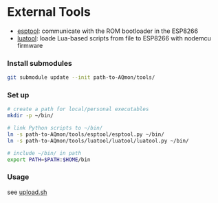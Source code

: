 # External Tools
[esptool]: https://github.com/themadinventor/esptool
[luatool]: https://github.com/4refr0nt/luatool

- [esptool][]: communicate with the ROM bootloader in the ESP8266
- [luatool][]: loade Lua-based scripts from file to ESP8266 with nodemcu firmware

### Install submodules
```bash
git submodule update --init path-to-AQmon/tools/
```

### Set up
```bash
# create a path for local/personal executables
mkdir -p ~/bin/

# link Python scripts to ~/bin/
ln -s path-to-AQmon/tools/esptool/esptool.py ~/bin/
ln -s path-to-AQmon/tools/luatool/luatool/luatool.py ~/bin/

# include ~/bin/ in path
export PATH=$PATH:$HOME/bin
```

### Usage
[upload.sh]: https://github.com/avaldebe/AQmon/blob/master/lua_modules/upload.sh

see [upload.sh][]

